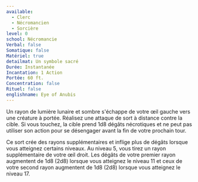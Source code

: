 ```yaml
---
available:
  - Clerc
  - Nécromancien
  - Sorcière
level: 0
school: Nécromancie
Verbal: false
Somatique: false
Matériel: true
detailmat: Un symbole sacré
Durée: Instantanée
Incantation: 1 Action
Portée: 60 ft.
Concentration: false
Rituel: false
englishname: Eye of Anubis
---
```

Un rayon de lumière lunaire et sombre s'échappe de votre œil gauche vers une créature à portée. Réalisez une attaque de sort à distance contre la cible. Si vous touchez, la cible prend 1d8 dégâts nécrotiques et ne peut pas utiliser son action pour se désengager avant la fin de votre prochain tour.

Ce sort crée des rayons supplémentaires et inflige plus de dégâts lorsque vous atteignez certains niveaux. Au niveau 5, vous tirez un rayon supplémentaire de votre œil droit. Les dégâts de votre premier rayon augmentent de 1d8 (2d8) lorsque vous atteignez le niveau 11 et ceux de votre second rayon augmentent de 1d8 (2d8) lorsque vous atteignez le niveau 17.